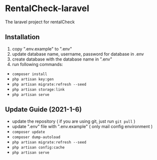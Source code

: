 # RentalCheck-laravel
The laravel project for rentalCheck

## Installation

1. copy ".env.example" to ".env"
2. update database name, username, password for database in .env
3. create database with the database name in ".env"
4. run following commands:
- `composer install`
- `php artisan key:gen`
- `php artisan migrate:refresh --seed`
- `php artisan storage:link`
- `php artisan serve`


## Update Guide (2021-1-6)
- update the repository ( if you are using git, just run `git pull` )
- update ".env" file with ".env.example" ( only mail config environment )
- `composer update`
- `composer dump-autoload`
- `php artisan migrate:refresh --seed`
- `php artisan config:cache`
- `php artisan serve`
